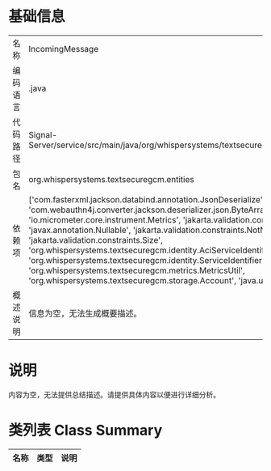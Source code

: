 # 基础信息

|      |      |
|------|------|
| 名称 | IncomingMessage |
| 编码语言 | .java |
| 代码路径 | Signal-Server/service/src/main/java/org/whispersystems/textsecuregcm/entities/IncomingMessage.java |
| 包名 | org.whispersystems.textsecuregcm.entities |
| 依赖项 | ['com.fasterxml.jackson.databind.annotation.JsonDeserialize', 'com.google.protobuf.ByteString', 'com.webauthn4j.converter.jackson.deserializer.json.ByteArrayBase64Deserializer', 'io.micrometer.core.instrument.Metrics', 'jakarta.validation.constraints.AssertTrue', 'javax.annotation.Nullable', 'jakarta.validation.constraints.NotNull', 'jakarta.validation.constraints.Size', 'org.whispersystems.textsecuregcm.identity.AciServiceIdentifier', 'org.whispersystems.textsecuregcm.identity.ServiceIdentifier', 'org.whispersystems.textsecuregcm.metrics.MetricsUtil', 'org.whispersystems.textsecuregcm.storage.Account', 'java.util.Arrays', 'java.util.Objects'] |
| 概述说明 | 信息为空，无法生成概要描述。 |

# 说明

内容为空，无法提供总结描述。请提供具体内容以便进行详细分析。

# 类列表 Class Summary

| 名称   | 类型  | 说明 |
|-------|------|-------------|




